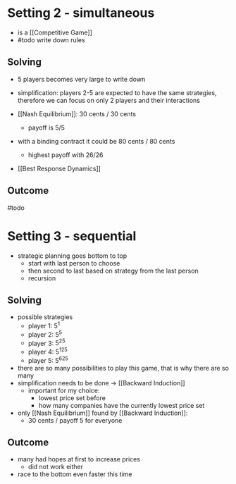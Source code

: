 # Setting 2 - simultaneous
- is a [[Competitive Game]]
- #todo write down rules 

## Solving
- 5 players becomes very large to write down
- simplification: players 2-5 are expected to have the same strategies, therefore we can focus on only 2 players and their interactions

- [[Nash Equilibrium]]: 30 cents / 30 cents
	- payoff is 5/5
- with a binding contract it could be 80 cents / 80 cents
	- highest payoff with 26/26
- [[Best Response Dynamics]]

## Outcome
#todo

# Setting 3 - sequential
- strategic planning goes bottom to top
	- start with last person to choose
	- then second to last based on strategy from the last person
	- recursion

## Solving
- possible strategies
	- player 1: $5^1$
	- player 2: $5^5$
	- player 3: $5^{25}$
	- player 4: $5^{125}$
	- player 5: $5^{625}$
- there are so many possibilities to play this game, that is why there are so many
- simplification needs to be done -> [[Backward Induction]]
	- important for my choice:
		- lowest price set before
		- how many companies have the currently lowest price set
- only [[Nash Equilibrium]] found by [[Backward Induction]]:
	- 30 cents / payoff 5 for everyone

## Outcome
- many had hopes at first to increase prices
	- did not work either
- race to the bottom even faster this time
